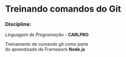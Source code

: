# Treinando comandos do Git

### Disciplina:

_Linguagem de Programação_ - **CARLPRO**

Treinamento de comando git como parte  
do aprendizado de Framework **Node.js**